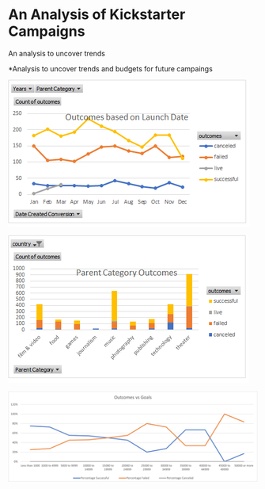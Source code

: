 # An Analysis of Kickstarter Campaigns
An analysis to uncover trends

*Analysis to uncover trends and budgets for future campaings

![](/Outcomes%20Based%20on%20Launch%20Date.png)

![](/Parent%20Category%20Outcomes.png)

![](/Outcomes_vs_Goals.png)
